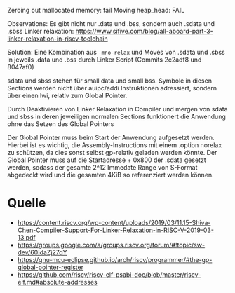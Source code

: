 Zeroing out mallocated memory: fail
Moving heap\_head: FAIL


Observations: Es gibt nicht nur .data und .bss, sondern auch .sdata und .sbss
Linker relaxation: https://www.sifive.com/blog/all-aboard-part-3-linker-relaxation-in-riscv-toolchain


Solution: Eine Kombination aus `-mno-relax` und Moves von .sdata und .sbss in jeweils .data und .bss durch Linker Script (Commits 2c2adf8 und 8047af0)

sdata und sbss stehen für small data und small bss. Symbole in diesen Sections werden nicht über auipc/addi Instruktionen adressiert, sondern über einen lwi, relativ zum Global Pointer.

Durch Deaktivieren von Linker Relaxation in Compiler und mergen von sdata und sbss in deren jeweiligen normalen Sections funktionert die Anwendung ohne das Setzen des Global Pointers

Der Global Pointer muss beim Start der Anwendung aufgesetzt werden. Hierbei ist es wichtig, die Assembly-Instructions mit einem .option norelax zu schützen, da dies sonst selbst gp-relativ geladen werden könnte. Der Global Pointer muss auf die Startadresse + 0x800 der .sdata gesetzt werden, sodass der gesamte 2^12 Immedate Range von S-Format abgedeckt wird und die gesamten 4KiB so referenziert werden können. 

# Quelle
- https://content.riscv.org/wp-content/uploads/2019/03/11.15-Shiva-Chen-Compiler-Support-For-Linker-Relaxation-in-RISC-V-2019-03-13.pdf
- https://groups.google.com/a/groups.riscv.org/forum/#!topic/sw-dev/60IdaZj27dY
- https://gnu-mcu-eclipse.github.io/arch/riscv/programmer/#the-gp-global-pointer-register
- https://github.com/riscv/riscv-elf-psabi-doc/blob/master/riscv-elf.md#absolute-addresses
